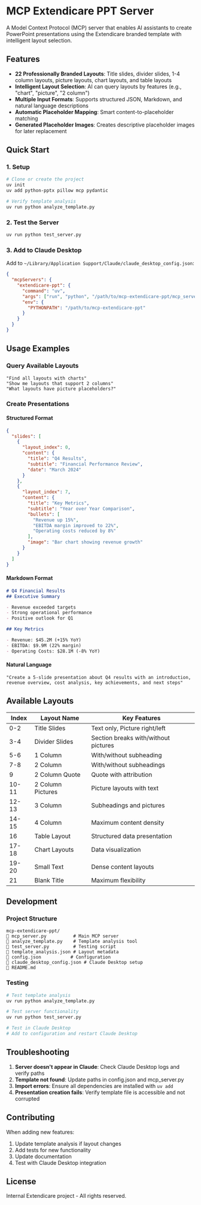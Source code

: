 # MCP Extendicare PPT Server

A Model Context Protocol (MCP) server that enables AI assistants to create PowerPoint presentations using the Extendicare branded template with intelligent layout selection.

## Features

- **22 Professionally Branded Layouts**: Title slides, divider slides, 1-4 column layouts, picture layouts, chart layouts, and table layouts
- **Intelligent Layout Selection**: AI can query layouts by features (e.g., "chart", "picture", "2 column")
- **Multiple Input Formats**: Supports structured JSON, Markdown, and natural language descriptions
- **Automatic Placeholder Mapping**: Smart content-to-placeholder matching
- **Generated Placeholder Images**: Creates descriptive placeholder images for later replacement

## Quick Start

### 1. Setup

```bash
# Clone or create the project
uv init
uv add python-pptx pillow mcp pydantic

# Verify template analysis
uv run python analyze_template.py
```

### 2. Test the Server

```bash
uv run python test_server.py
```

### 3. Add to Claude Desktop

Add to `~/Library/Application Support/Claude/claude_desktop_config.json`:

```json
{
  "mcpServers": {
    "extendicare-ppt": {
      "command": "uv",
      "args": ["run", "python", "/path/to/mcp-extendicare-ppt/mcp_server.py"],
      "env": {
        "PYTHONPATH": "/path/to/mcp-extendicare-ppt"
      }
    }
  }
}
```

## Usage Examples

### Query Available Layouts

```
"Find all layouts with charts"
"Show me layouts that support 2 columns"
"What layouts have picture placeholders?"
```

### Create Presentations

#### Structured Format
```json
{
  "slides": [
    {
      "layout_index": 0,
      "content": {
        "title": "Q4 Results",
        "subtitle": "Financial Performance Review",
        "date": "March 2024"
      }
    },
    {
      "layout_index": 7,
      "content": {
        "title": "Key Metrics",
        "subtitle": "Year over Year Comparison",
        "bullets": [
          "Revenue up 15%",
          "EBITDA margin improved to 22%",
          "Operating costs reduced by 8%"
        ],
        "image": "Bar chart showing revenue growth"
      }
    }
  ]
}
```

#### Markdown Format
```markdown
# Q4 Financial Results
## Executive Summary

- Revenue exceeded targets
- Strong operational performance
- Positive outlook for Q1

## Key Metrics

- Revenue: $45.2M (+15% YoY)
- EBITDA: $9.9M (22% margin)
- Operating Costs: $28.1M (-8% YoY)
```

#### Natural Language
```
"Create a 5-slide presentation about Q4 results with an introduction, revenue overview, cost analysis, key achievements, and next steps"
```

## Available Layouts

| Index | Layout Name | Key Features |
|-------|-------------|--------------|
| 0-2 | Title Slides | Text only, Picture right/left |
| 3-4 | Divider Slides | Section breaks with/without pictures |
| 5-6 | 1 Column | With/without subheading |
| 7-8 | 2 Column | With/without subheadings |
| 9 | 2 Column Quote | Quote with attribution |
| 10-11 | 2 Column Pictures | Picture layouts with text |
| 12-13 | 3 Column | Subheadings and pictures |
| 14-15 | 4 Column | Maximum content density |
| 16 | Table Layout | Structured data presentation |
| 17-18 | Chart Layouts | Data visualization |
| 19-20 | Small Text | Dense content layouts |
| 21 | Blank Title | Maximum flexibility |

## Development

### Project Structure
```
mcp-extendicare-ppt/
   mcp_server.py          # Main MCP server
   analyze_template.py    # Template analysis tool
   test_server.py         # Testing script
   template_analysis.json # Layout metadata
   config.json           # Configuration
   claude_desktop_config.json # Claude Desktop setup
   README.md
```

### Testing
```bash
# Test template analysis
uv run python analyze_template.py

# Test server functionality  
uv run python test_server.py

# Test in Claude Desktop
# Add to configuration and restart Claude Desktop
```

## Troubleshooting

1. **Server doesn't appear in Claude**: Check Claude Desktop logs and verify paths
2. **Template not found**: Update paths in config.json and mcp_server.py
3. **Import errors**: Ensure all dependencies are installed with `uv add`
4. **Presentation creation fails**: Verify template file is accessible and not corrupted

## Contributing

When adding new features:
1. Update template analysis if layout changes
2. Add tests for new functionality
3. Update documentation
4. Test with Claude Desktop integration

## License

Internal Extendicare project - All rights reserved.